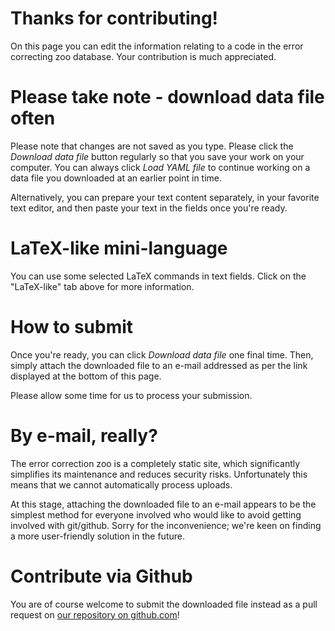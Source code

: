 # Thanks for contributing!

On this page you can edit the information relating to a code in the error
correcting zoo database.  Your contribution is much appreciated.

# Please take note - download data file often

Please note that changes are not saved as you type.  Please click the *Download
data file* button regularly so that you save your work on your computer.  You
can always click *Load YAML file* to continue working on a data file you
downloaded at an earlier point in time.

Alternatively, you can prepare your text content separately, in your favorite
text editor, and then paste your text in the fields once you're ready.

# LaTeX-like mini-language

You can use some selected LaTeX commands in text fields.  Click on the
"LaTeX-like" tab above for more information.

# How to submit

Once you're ready, you can click *Download data file* one final time.  Then,
simply attach the downloaded file to an e-mail addressed as per the link
displayed at the bottom of this page.

Please allow some time for us to process your submission.

# By e-mail, really?

The error correction zoo is a completely static site, which significantly
simplifies its maintenance and reduces security risks.  Unfortunately this means
that we cannot automatically process uploads.

At this stage, attaching the downloaded file to an e-mail appears to be the
simplest method for everyone involved who would like to avoid getting involved
with git/github.  Sorry for the inconvenience; we're keen on finding a more
user-friendly solution in the future.

# Contribute via Github

You are of course welcome to submit the downloaded file instead as a pull
request on <a href="https://github.com/errorcorrectionzoo/eczoo_data/"
target="_blank">our repository on github.com</a>!
